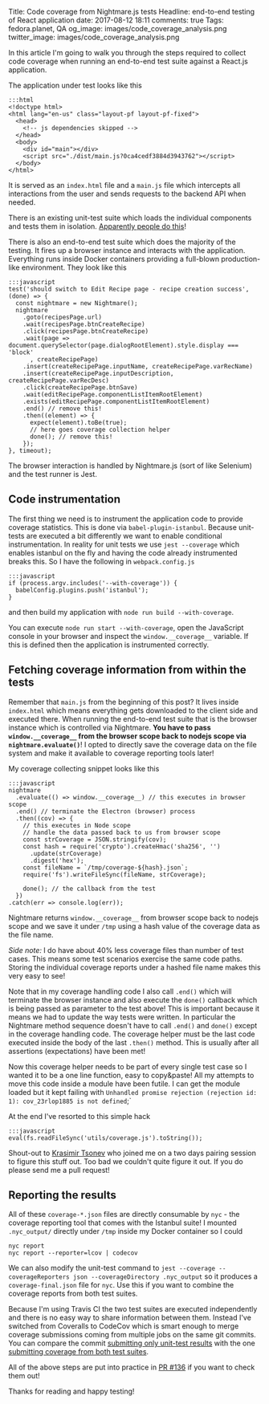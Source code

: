 Title: Code coverage from Nightmare.js tests
Headline: end-to-end testing of React application
date: 2017-08-12 18:11
comments: true
Tags: fedora.planet, QA
og_image: images/code_coverage_analysis.png
twitter_image: images/code_coverage_analysis.png

In this article I'm going to walk you through the steps required
to collect code coverage when running an end-to-end test suite
against a React.js application.

The application under test looks like this

    :::html
    <!doctype html>
    <html lang="en-us" class="layout-pf layout-pf-fixed">
      <head>
        <!-- js dependencies skipped -->
      </head>
      <body>
        <div id="main"></div>
        <script src="./dist/main.js?0ca4cedf3884d3943762"></script>
      </body>
    </html>

It is served as an `index.html` file and a `main.js` file which intercepts
all interactions from the user and sends requests to the backend API when
needed.

There is an existing unit-test suite which loads the individual components
and tests them in isolation.
[Apparently people do this](https://twitter.com/atodorov_/status/886881560754102272)!

There is also an end-to-end test suite which does the majority of the testing.
It fires up a browser instance and interacts with the application. Everything
runs inside Docker containers providing a full-blown production-like environment.
They look like this

    :::javascript
    test('should switch to Edit Recipe page - recipe creation success', (done) => {
      const nightmare = new Nightmare();
      nightmare
        .goto(recipesPage.url)
        .wait(recipesPage.btnCreateRecipe)
        .click(recipesPage.btnCreateRecipe)
        .wait(page => document.querySelector(page.dialogRootElement).style.display === 'block'
          , createRecipePage)
        .insert(createRecipePage.inputName, createRecipePage.varRecName)
        .insert(createRecipePage.inputDescription, createRecipePage.varRecDesc)
        .click(createRecipePage.btnSave)
        .wait(editRecipePage.componentListItemRootElement)
        .exists(editRecipePage.componentListItemRootElement)
        .end() // remove this!
        .then((element) => {
          expect(element).toBe(true);
          // here goes coverage collection helper
          done(); // remove this!
        });
    }, timeout);

The browser interaction is handled by Nightmare.js (sort of like Selenium) and
the test runner is Jest.


Code instrumentation
--------------------

The first thing we need is to instrument the application code to provide coverage
statistics. This is done via `babel-plugin-istanbul`. Because unit-tests are
executed a bit differently we want to enable conditional instrumentation. In reality
for unit tests we use `jest --coverage` which enables istanbul on the fly and having
the code already instrumented breaks this. So I have the following in `webpack.config.js`

    :::javascript
    if (process.argv.includes('--with-coverage')) {
      babelConfig.plugins.push('istanbul');
    }

and then build my application with `node run build --with-coverage`.

You can execute `node run start --with-coverage`, open the JavaScript console
in your browser and inspect the `window.__coverage__` variable. If this is defined
then the application is instrumented correctly.


Fetching coverage information from within the tests
---------------------------------------------------

Remember that `main.js` from the beginning of this post? It lives inside `index.html`
which means everything gets downloaded to the client side and executed there.
When running the end-to-end test suite that is the browser instance which is controlled
via Nightmare. **You have to pass `window.__coverage__` from the browser scope back to
nodejs scope via `nightmare.evaluate()`**! I opted to directly save the coverage data
on the file system and make it available to coverage reporting tools later!

My coverage collecting snippet looks like this

    :::javascript
    nightmare
      .evaluate(() => window.__coverage__) // this executes in browser scope
      .end() // terminate the Electron (browser) process
      .then((cov) => {
        // this executes in Node scope
        // handle the data passed back to us from browser scope
        const strCoverage = JSON.stringify(cov);
        const hash = require('crypto').createHmac('sha256', '')
          .update(strCoverage)
          .digest('hex');
        const fileName = `/tmp/coverage-${hash}.json`;
        require('fs').writeFileSync(fileName, strCoverage);
    
        done(); // the callback from the test
      })
    .catch(err => console.log(err));

Nightmare returns `window.__coverage__` from browser scope back to nodejs scope
and we save it under `/tmp` using a hash value of the coverage data as the file
name.

*Side note:* I do have about 40% less coverage files than number of test cases.
This means some test scenarios exercise the same code paths. Storing the individual
coverage reports under a hashed file name makes this very easy to see!

Note that in my coverage handling code I also call `.end()` which will terminate
the browser instance and also execute the `done()` callback which is being passed
as parameter to the test above! This is important because it means we had to update
the way tests were written. In particular the Nightmare method sequence doesn't
have to call `.end()` and `done()` except in the coverage handling code. The
coverage helper must be the last code executed inside the body of the last
`.then()` method. This is usually after all assertions (expectations) have been met!

Now this coverage helper needs to be part of every single test case so I
wanted it to be a one line function, easy to copy&paste! All my attempts to
move this code inside a module have been futile. I can get the module loaded
but it kept failing with
`Unhandled promise rejection (rejection id: 1): cov_23rlop1885 is not defined`;`

At the end I've resorted to this simple hack

    :::javascript
    eval(fs.readFileSync('utils/coverage.js').toString());

Shout-out to [Krasimir Tsonev](http://krasimirtsonev.com/) who joined me on a two
days pairing session to figure this stuff out. Too bad we couldn't quite figure it
out. If you do please send me a pull request!

Reporting the results
---------------------

All of these `coverage-*.json` files are directly consumable by `nyc` - the
coverage reporting tool that comes with the Istanbul suite! I mounted
`.nyc_output/` directly under `/tmp` inside my Docker container so I could

    nyc report
    nyc report --reporter=lcov | codecov

We can also modify the unit-test command to
`jest --coverage --coverageReporters json --coverageDirectory .nyc_output` so it
produces a `coverage-final.json` file for `nyc`. Use this if you want to combine
the coverage reports from both test suites.

Because I'm using Travis CI the two test suites are executed independently and
there is no easy way to share information between them. Instead I've switched
from Coveralls to CodeCov which is smart enough to merge coverage submissions
coming from multiple jobs on the same git commits. You can compare the commit
[submitting only unit-test results](https://codecov.io/gh/atodorov/welder-web/commit/46556808e42a21f48d008ced2d53ffe176c01b6d)
with the one
[submitting coverage from both test suites](https://codecov.io/gh/atodorov/welder-web/commit/15f437477c17b63797cdb2455f1371336d7dc0e5).


All of the above steps are put into practice in
[PR #136](https://github.com/weldr/welder-web/pull/136) if you want to check them out!

Thanks for reading and happy testing!
